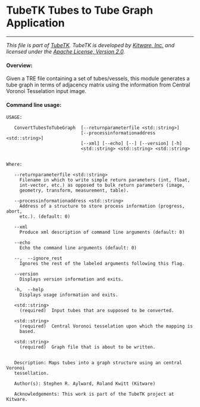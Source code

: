 TubeTK Tubes to Tube Graph Application
=====================================

---
*This file is part of [TubeTK](http://www.tubetk.org). TubeTK is developed by [Kitware, Inc.](http://www.kitware.com) and licensed under the [Apache License, Version 2.0](http://www.apache.org/licenses/LICENSE-2.0).*

#### Overview:

Given a TRE file containing a set of tubes/vessels, this module generates a
tube graph in terms of adjacency matrix using the information from Central Voronoi Tesselation input image.

#### Command line usage:

```
USAGE:

   ConvertTubesToTubeGraph  [--returnparameterfile <std::string>]
                            [--processinformationaddress <std::string>]
                            [--xml] [--echo] [--] [--version] [-h]
                            <std::string> <std::string> <std::string>


Where:

   --returnparameterfile <std::string>
     Filename in which to write simple return parameters (int, float,
     int-vector, etc.) as opposed to bulk return parameters (image,
     geometry, transform, measurement, table).

   --processinformationaddress <std::string>
     Address of a structure to store process information (progress, abort,
     etc.). (default: 0)

   --xml
     Produce xml description of command line arguments (default: 0)

   --echo
     Echo the command line arguments (default: 0)

   --,  --ignore_rest
     Ignores the rest of the labeled arguments following this flag.

   --version
     Displays version information and exits.

   -h,  --help
     Displays usage information and exits.

   <std::string>
     (required)  Input tubes that are supposed to be converted.

   <std::string>
     (required)  Central Voronoi tesselation upon which the mapping is
     based.

   <std::string>
     (required)  Graph file that is about to be written.


   Description: Maps tubes into a graph structure using an central Voronoi
   tessellation.

   Author(s): Stephen R. Aylward, Roland Kwitt (Kitware)

   Acknowledgements: This work is part of the TubeTK project at Kitware.
```